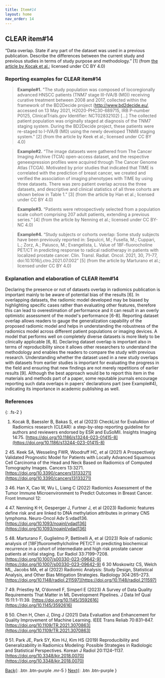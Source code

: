 ```yaml
---
title: Item#14
layout: home
nav_order: 14
---
```


## CLEAR item#14


“Data overlap. State if any part of the dataset was used in a previous publication. Describe the differences between the current study and previous studies in terms of study purpose and methodology.” [1] (from [the article by Kocak et al.](https://insightsimaging.springeropen.com/articles/10.1186/s13244-023-01415-8); licensed under CC BY 4.0)


### Reporting examples for CLEAR item#14

> **Example#1.** "The study population was composed of locoregionally advanced HNSCC patients (TNM7 stage III-IVA/B (M0)) receiving curative treatment between 2008 and 2017, collected within the framework of the BD2Decide project (http://www.bd2decide.eu/, accessed on 13 May 2021, H2020-PHC30-689715, IRB P-number P0125, ClinicalTrials.gov Identifier: NCT02832102) [...] The collected patient population was originally staged at diagnosis of the TNM7 staging system. During the BD2Decide project, these patients were re-staged to I-IVA/B (M0) using the newly developed TNM8 staging system." [2] (from the article by Keek et al.; licensed under CC BY 4.0)

> **Example#2.** “The image datasets were gathered from The Cancer Imaging Archive (TCIA) open-access dataset, and the respective geneexpression proﬁles were acquired through The Cancer Genome Atlas (TCGA). Motivated by prior studies that indicated that TIME is correlated with the prediction of breast cancer, we created and veriﬁed the association of imaging phenotypes with TIME by using three datasets. There was zero patient overlap across the three datasets, and descriptive and clinical statistics of all three cohorts are shown below in Table 1.” [3] (from the article by Han et al.; licensed under CC BY 4.0)

> **Example#3.** “Patients were retrospectively selected from a population scale cohort comprising 207 adult patients, extending a previous series.” [4] (from the article by Nenning et al.; licensed under CC BY-NC 4.0)

> **Example#4.** “Study subjects or cohorts overlap: Some study subjects have been previously reported in: Sepulcri, M.; Fusella, M.; Cuppari, L.; Zorz, A.; Paiusco, M.; Evangelista, L. Value of 18F-fluorocholine PET/CT in predicting response to radical radiotherapy in patients with localized prostate cancer. Clin. Transl. Radiat. Oncol. 2021, 30, 71–77, doi:10.1016/j.ctro.2021.07.002” [5] (from the article by Marturano et al.; licensed under CC BY 4.0)

### Explanation and elaboration of CLEAR item#14

Declaring the presence or not of datasets overlap in radiomics publication is important mainly to be aware of potential bias of the results [6]. In overlapping datasets, the radiomic model developed may be biased by highlighting specific cases rather than evaluating other features, therefore this can lead to overestimation of performance and it can result in an overly optimistic assessment of the model's performance [6-8].  Reporting dataset overlap allows readers to gauge the generalization capability of the proposed radiomic model and helps in understanding the robustness of the radiomics model across different patient populations or imaging devices. A model that performs well on completely diverse datasets is more likely to be clinically applicable [6, 8]. Declaring dataset overlap is important also in terms of reproducibility since it allows other researchers to understand the methodology and enables the readers to compare the study with previous research. Understanding whether the dataset used in a new study overlaps with datasets from earlier studies is important for evaluating the progress in the field and ensuring that new findings are not merely repetitions of earlier results [9]. Although the best approach would be to report this item in the materials and methods part of a paper, some reputable journals encourage reporting such data overlaps in papers’ declarations part (see Example#4), indicating its importance in academic publishing as well.


### References

{: .fs-2 }

1. 	Kocak B, Baessler B, Bakas S, et al (2023) CheckList for EvaluAtion of Radiomics research (CLEAR): a step-by-step reporting guideline for authors and reviewers endorsed by ESR and EuSoMII. Insights Imaging 14:75. [https://doi.org/10.1186/s13244-023-01415-8](https://doi.org/10.1186/s13244-023-01415-8)

2 45.         Keek SA, Wesseling FWR, Woodruff HC, et al (2021) A Prospectively Validated Prognostic Model for Patients with Locally Advanced Squamous Cell Carcinoma of the Head and Neck Based on Radiomics of Computed Tomography Images. Cancers 13:3271. [https://doi.org/10.3390/cancers13133271](https://doi.org/10.3390/cancers13133271)

3 46.         Han X, Cao W, Wu L, Liang C (2022) Radiomics Assessment of the Tumor Immune Microenvironment to Predict Outcomes in Breast Cancer. Front Immunol 12:

4 47.         Nenning K-H, Gesperger J, Furtner J, et al (2023) Radiomic features define risk and are linked to DNA methylation attributes in primary CNS lymphoma. Neuro-Oncol Adv 5:vdad136. [https://doi.org/10.1093/noajnl/vdad136](https://doi.org/10.1093/noajnl/vdad136)

5 48.         Marturano F, Guglielmo P, Bettinelli A, et al (2023) Role of radiomic analysis of [18F]fluoromethylcholine PET/CT in predicting biochemical recurrence in a cohort of intermediate and high risk prostate cancer patients at initial staging. Eur Radiol 33:7199–7208. [https://doi.org/10.1007/s00330-023-09642-9](https://doi.org/10.1007/s00330-023-09642-9)
6 30             Moskowitz CS, Welch ML, Jacobs MA, et al (2022) Radiomic Analysis: Study Design, Statistical Analysis, and Other Bias                     Mitigation Strategies. Radiology 304:265–273. [https://doi.org/10.1148/radiol.211597](https://doi.org/10.1148/radiol.211597)

7 49.         Priestley M, O’donnell F, Simperl E (2023) A Survey of Data Quality Requirements That Matter in ML Development Pipelines. J Data Inf Qual 15:11:1-11:39. [https://doi.org/10.1145/3592616](https://doi.org/10.1145/3592616)

8 50.         Chen H, Chen J, Ding J (2021) Data Evaluation and Enhancement for Quality Improvement of Machine Learning. IEEE Trans Reliab 70:831–847. [https://doi.org/10.1109/TR.2021.3070863](https://doi.org/10.1109/TR.2021.3070863)

9 51.         Park JE, Park SY, Kim HJ, Kim HS (2019) Reproducibility and Generalizability in Radiomics Modeling: Possible Strategies in Radiologic and Statistical Perspectives. Korean J Radiol 20:1124–1137. [https://doi.org/10.3348/kjr.2018.0070](https://doi.org/10.3348/kjr.2018.0070)


[Back](https://radiomic.github.io/CLEAR-E3/docs/Item13.html){: .btn .btn-purple .mr-5 }
[Next](https://radiomic.github.io/CLEAR-E3/docs/Item15.html){: .btn .btn-purple   }










